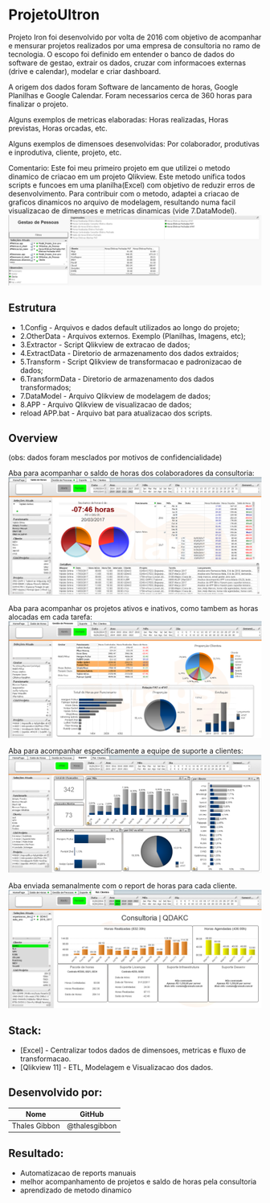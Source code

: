 # ProjetoUltron

Projeto Iron foi desenvolvido por volta de 2016 com objetivo de acompanhar e mensurar projetos realizados por uma empresa de consultoria no ramo de tecnologia. O escopo foi definido em entender o banco de dados do software de gestao, extrair os dados, cruzar com informacoes externas (drive e calendar), modelar e criar dashboard.

A origem dos dados foram Software de lancamento de horas, Google Planilhas e Google Calendar. Foram necessarios cerca de 360 horas para finalizar o projeto.

Alguns exemplos de metricas elaboradas: Horas realizadas, Horas previstas, Horas orcadas, etc.

Alguns exemplos de dimensoes desenvolvidas: Por colaborador, produtivas e inprodutiva, cliente, projeto, etc.

Comentario: Este foi meu primeiro projeto em que utilizei o metodo dinamico de criacao em um projeto Qlikview. Este metodo unifica todos scripts e funcoes em uma planilha(Excel) com objetivo de reduzir erros de desenvolvimento. Para contribuir com o metodo, adaptei a criacao de graficos dinamicos no arquivo de modelagem, resultando numa facil visualizacao de dimensoes e metricas dinamicas (vide 7.DataModel).
![Alt Text](https://github.com/thalesgibbon/ProjetoIron/raw/master/ProjetoIron_DinamicTable.png)

## Estrutura 

* 1.Config - Arquivos e dados default utilizados ao longo do projeto;
* 2.OtherData - Arquivos externos. Exemplo (Planilhas, Imagens, etc);
* 3.Extractor - Script Qlikview de extracao de dados;
* 4.ExtractData - Diretorio de armazenamento dos dados extraidos;
* 5.Transform - Script Qlikview de transformacao e padronizacao de dados;
* 6.TransformData - Diretorio de armazenamento dos dados transformados;
* 7.DataModel - Arquivo Qlikview de modelagem de dados;
* 8.APP - Arquivo Qlikview de visualizacao de dados;
* reload APP.bat - Arquivo bat para atualizacao dos scripts.

## Overview 

(obs: dados foram mesclados por motivos de confidencialidade)

Aba para acompanhar o saldo de horas dos colaboradores da consultoria:
![Alt Text](https://github.com/thalesgibbon/ProjetoIron/raw/master/ProjetoIron_SaldoHoras.png)

Aba para acompanhar os projetos ativos e inativos, como tambem as horas alocadas em cada tarefa:
![Alt Text](https://github.com/thalesgibbon/ProjetoIron/raw/master/ProjetoIron_Tarefas.png)

Aba para acompanhar especificamente a equipe de suporte a clientes:
![Alt Text](https://github.com/thalesgibbon/ProjetoIron/raw/master/ProjetoIron_EquipeSuporte.png)

Aba enviada semanalmente com o report de horas para cada cliente.
![Alt Text](https://github.com/thalesgibbon/ProjetoIron/raw/master/ProjetoIron_Report.png)


## Stack:

* [Excel] - Centralizar todos dados de dimensoes, metricas e fluxo de transformacao.
* [Qlikview 11] - ETL, Modelagem e Visualizacao dos dados.

## Desenvolvido por:

| Nome | GitHub 
|---|---|
| Thales Gibbon | @thalesgibbon |

## Resultado:

* Automatizacao de reports manuais
* melhor acompanhamento de projetos e saldo de horas pela consultoria
* aprendizado de metodo dinamico

